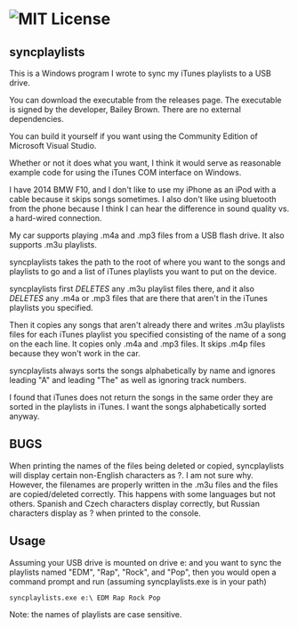 ![MIT License](https://img.shields.io/badge/license-MIT-blue.svg)
==============

syncplaylists
------
This is a Windows program I wrote to sync my iTunes playlists to a USB drive. 

You can download the executable from the releases page.  The executable is signed by the developer, Bailey Brown.  There are no external dependencies.

You can build it yourself if you want using the Community Edition of Microsoft Visual Studio. 

Whether or not it does what you want, I think it would serve as reasonable example code for using the iTunes COM interface on Windows.

I have 2014 BMW F10, and I don't like to use my iPhone as an iPod with a cable because it skips songs sometimes.  I also don't like using bluetooth from the phone because I think I can hear the difference in sound quality vs. a hard-wired connection.

My car supports playing .m4a and .mp3 files from a USB flash drive.  It also supports .m3u playlists.

syncplaylists takes the path to the root of where you want to the songs and playlists to go and a list of iTunes playlists you want to put on the device.

syncplaylists first *DELETES* any .m3u playlist files there, and it also *DELETES* any .m4a or .mp3 files that are there that aren't in the iTunes playlists you specified.

Then it copies any songs that aren't already there and writes .m3u playlists files for each iTunes playlist you specified consisting of the name of a song on the each line.  It copies only .m4a and .mp3 files.  It skips .m4p files because they won't work in the car.

syncplaylists always sorts the songs alphabetically by name and ignores leading "A" and leading "The" as well as ignoring track numbers.

I found that iTunes does not return the songs in the same order they are sorted in the playlists in iTunes.  I want the songs alphabetically sorted anyway.

BUGS
----
When printing the names of the files being deleted or copied, syncplaylists will display certain non-English characters as ?.  I am not sure why.  However, the filenames are properly written in the .m3u files and the files are copied/deleted correctly.  This happens with some languages but not others.  Spanish and Czech characters display correctly, but Russian characters display as ? when printed to the console.

Usage
----
Assuming your USB drive is mounted on drive e: and you want to sync the playlists named "EDM", "Rap", "Rock", and "Pop", then you would open a command prompt and run (assuming syncplaylists.exe is in your path)

```
syncplaylists.exe e:\ EDM Rap Rock Pop
```

Note: the names of playlists are case sensitive.



